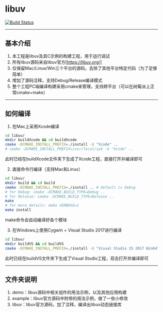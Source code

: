 # libuv

[![Build Status](https://travis-ci.com/zhyingkun/libuv.svg)](https://travis-ci.com/zhyingkun/libuv)

----

## 基本介绍

1. 本工程是libuv及其C示例的构建工程，用于运行调试
2. 所有libuv源码来自libuv官方[https://libuv.org/]
3. 仅保留Mac/Linux/Win三个平台的源码，去除了其他平台特定代码（为了足够简单）
4. 增加了源码注释，支持Debug/Release编译模式
5. 整个工程PC端编译构建采用cmake来管理，支持跨平台（可以在树莓派上正常cmake+make）

----

## 如何编译

1. 在Mac上采用Xcode编译
```bash
cd libuv/
mkdir buildXcode && cd buildXcode
cmake -DCMAKE_INSTALL_PREFIX=./install -G "Xcode" ..
# cmake -DCMAKE_INSTALL_PREFIX=/usr/local/zyk -G "Xcode" ..
```
此时已经在buildXcode文件夹下生成了Xcode工程，直接打开并编译即可

2. 直接命令行编译（支持Mac和Linux）
```bash
cd libuv/
mkdir build && cd build
cmake -DCMAKE_INSTALL_PREFIX=./install .. # default is Debug
# for Debug: cmake -DCMAKE_BUILD_TYPE=Debug ..
# for Release: cmake -DCMAKE_BUILD_TYPE=Release ..
make
# for more details: make VERBOSE=1
make install
```
make命令会自动编译好各个模块

3. 在Windows上使用Cygwin + Visual Studio 2017进行编译
```bash
cd libuv/
mkdir buildVS && cd buildVS
cmake -DCMAKE_INSTALL_PREFIX=./install -G "Visual Studio 15 2017 Win64" ..
```
此时已经在buildVS文件夹下生成了Visual Studio工程，双击打开并编译即可

----

## 文件夹说明

1. demo：libuv源码中相关组件的用法示例，以及其他应用构建
2. example：libuv官方源码中附带的用法示例，做了一些小修改
3. libuv：libuv官方源码，加了注释，编译出libuv动态链接库
